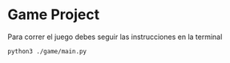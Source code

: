 # Game Project

Para correr el juego debes seguir las instrucciones en la terminal

```sh
python3 ./game/main.py
```
